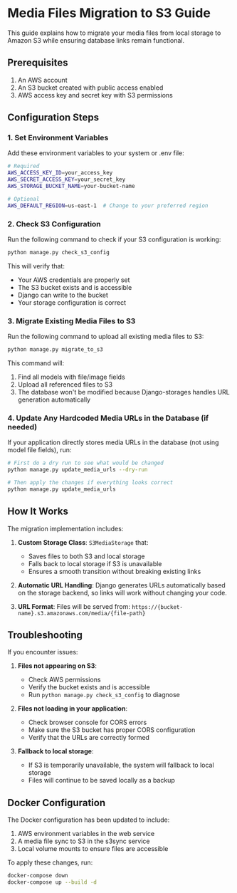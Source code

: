 # Media Files Migration to S3 Guide

This guide explains how to migrate your media files from local storage to Amazon S3 while ensuring database links remain functional.

## Prerequisites

1. An AWS account
2. An S3 bucket created with public access enabled
3. AWS access key and secret key with S3 permissions

## Configuration Steps

### 1. Set Environment Variables

Add these environment variables to your system or .env file:

```bash
# Required
AWS_ACCESS_KEY_ID=your_access_key
AWS_SECRET_ACCESS_KEY=your_secret_key
AWS_STORAGE_BUCKET_NAME=your-bucket-name

# Optional
AWS_DEFAULT_REGION=us-east-1  # Change to your preferred region
```

### 2. Check S3 Configuration

Run the following command to check if your S3 configuration is working:

```bash
python manage.py check_s3_config
```

This will verify that:
- Your AWS credentials are properly set
- The S3 bucket exists and is accessible
- Django can write to the bucket
- Your storage configuration is correct

### 3. Migrate Existing Media Files to S3

Run the following command to upload all existing media files to S3:

```bash
python manage.py migrate_to_s3
```

This command will:
1. Find all models with file/image fields
2. Upload all referenced files to S3
3. The database won't be modified because Django-storages handles URL generation automatically

### 4. Update Any Hardcoded Media URLs in the Database (if needed)

If your application directly stores media URLs in the database (not using model file fields), run:

```bash
# First do a dry run to see what would be changed
python manage.py update_media_urls --dry-run

# Then apply the changes if everything looks correct
python manage.py update_media_urls
```

## How It Works

The migration implementation includes:

1. **Custom Storage Class**: `S3MediaStorage` that:
   - Saves files to both S3 and local storage
   - Falls back to local storage if S3 is unavailable
   - Ensures a smooth transition without breaking existing links

2. **Automatic URL Handling**: Django generates URLs automatically based on the storage backend,
   so links will work without changing your code.

3. **URL Format**: Files will be served from:
   `https://{bucket-name}.s3.amazonaws.com/media/{file-path}`

## Troubleshooting

If you encounter issues:

1. **Files not appearing on S3**:
   - Check AWS permissions
   - Verify the bucket exists and is accessible
   - Run `python manage.py check_s3_config` to diagnose

2. **Files not loading in your application**:
   - Check browser console for CORS errors
   - Make sure the S3 bucket has proper CORS configuration
   - Verify that the URLs are correctly formed

3. **Fallback to local storage**:
   - If S3 is temporarily unavailable, the system will fallback to local storage
   - Files will continue to be saved locally as a backup

## Docker Configuration

The Docker configuration has been updated to include:

1. AWS environment variables in the web service
2. A media file sync to S3 in the s3sync service
3. Local volume mounts to ensure files are accessible

To apply these changes, run:

```bash
docker-compose down
docker-compose up --build -d
``` 